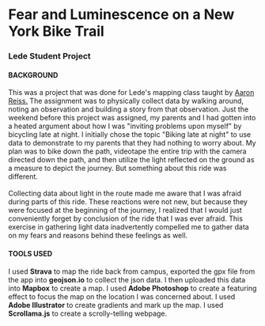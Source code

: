 # Fear and Luminescence on a New York Bike Trail
### Lede Student Project  

#### BACKGROUND
This was a project that was done for Lede's mapping class taught by <a href = "https://www.aaronreiss.com/">Aaron Reiss.</a>
The assignment was to physically collect data by walking around, noting an observation and building a story from that observation. Just the weekend before this project was assigned, my parents and I had gotten into a heated argument about how I was "inviting problems upon myself" by bicycling late at night. I initially chose the topic "Biking late at night" to use data to demonstrate to my parents that they had nothing to worry about. My plan was to bike down the path, videotape the entire trip with the camera directed down the path, and then utilize the light reflected on the ground as a measure to depict the journey. But something about this ride was different.  <br/><br/>
Collecting data about light in the route made me aware that I was afraid during parts of this ride. These reactions were not new, but because they were focused at the beginning of the journey, I realized that I would just conveniently forget by conclusion of the ride that I was ever afraid. This exercise in gathering light data inadvertently compelled me to gather data on my fears and reasons behind these feelings as well.

#### TOOLS USED
I used <b>Strava</b> to map the ride back from campus, exported the gpx file from the app into <b>geojson.io</b> to collect the json data. I then uploaded this data into <b>Mapbox</b> to create a map. I used <b>Adobe Photoshop</b> to create a featuring effect to focus the map on the location I was concerned about. I used <b>Adobe Illustrator</b> to create gradients and mark up the map. I used <b>Scrollama.js</b> to create a scrolly-telling webpage. 

